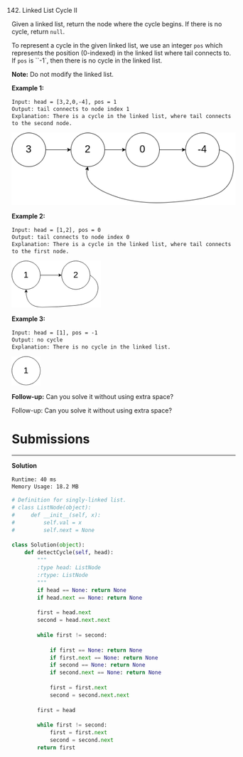 142. Linked List Cycle II

Given a linked list, return the node where the cycle begins. If there is no cycle, return `null`.

To represent a cycle in the given linked list, we use an integer `pos` which represents the position (0-indexed) in the linked list where tail connects to. If `pos` is ``-1`, then there is no cycle in the linked list.

**Note:** Do not modify the linked list.

**Example 1:**
```
Input: head = [3,2,0,-4], pos = 1
Output: tail connects to node index 1
Explanation: There is a cycle in the linked list, where tail connects to the second node.
```
![142_circularlinkedlist](img/142_circularlinkedlist.png)

**Example 2:**
```
Input: head = [1,2], pos = 0
Output: tail connects to node index 0
Explanation: There is a cycle in the linked list, where tail connects to the first node.
```
![142_circularlinkedlist_test2](img/142_circularlinkedlist_test2.png)

**Example 3:**
```
Input: head = [1], pos = -1
Output: no cycle
Explanation: There is no cycle in the linked list.
```
![142_circularlinkedlist_test3](img/142_circularlinkedlist_test3.png)

**Follow-up:**
Can you solve it without using extra space?


Follow-up:
Can you solve it without using extra space?

# Submissions
---
**Solution**
```
Runtime: 40 ms
Memory Usage: 18.2 MB
```
```python
# Definition for singly-linked list.
# class ListNode(object):
#     def __init__(self, x):
#         self.val = x
#         self.next = None

class Solution(object):
    def detectCycle(self, head):
        """
        :type head: ListNode
        :rtype: ListNode
        """
        if head == None: return None
        if head.next == None: return None
        
        first = head.next
        second = head.next.next
        
        while first != second:
            
            if first == None: return None
            if first.next == None: return None
            if second == None: return None
            if second.next == None: return None
            
            first = first.next
            second = second.next.next
            
        first = head
        
        while first != second:
            first = first.next
            second = second.next
        return first
```